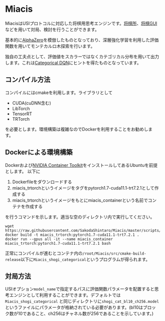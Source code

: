 # Miacis

MiacisはUSIプロトコルに対応した将棋用思考エンジンです。[将棋所](http://shogidokoro.starfree.jp/)、[将棋GUI](http://shogigui.siganus.com/)などを用いて対局、検討を行うことができます。

基本的に[AlphaZero](https://arxiv.org/abs/1712.01815)を模倣したものとなっており、深層強化学習を利用した評価関数を用いてモンテカルロ木探索を行います。

独自の工夫点として、評価値をスカラーではなくカテゴリカル分布を用いて出力します。これは[Categorical DQN](https://arxiv.org/abs/1707.06887)にヒントを得たものとなっています。

## コンパイル方法

コンパイルにはcmakeを利用します。ライブラリとして

* CUDA(cuDNN含む)
* LibTorch
* TensorRT
* TRTorch

を必要とします。環境構築は複雑なのでDockerを利用することをお勧めします。

## Dockerによる環境構築

Dockerおよび[NVIDIA Container Toolkit](https://docs.nvidia.com/datacenter/cloud-native/container-toolkit/install-guide.html#docker)をインストールしてあるUbuntuを前提とします。
以下に

1. Dockerfileをダウンロードする
2. miacis_trtorchというイメージをタグをpytorch1.7-cuda11.1-trt7.2.1として作成する
3. miacis_trtorchというイメージをもとにmiacis_containerという名前でコンテナを作成する

を行うコマンドを示します。適当な空のディレクトリ内で実行してください。

```shell
wget https://raw.githubusercontent.com/SakodaShintaro/Miacis/master/scripts/Dockerfile
docker build -t miacis_trtorch:pytorch1.7-cuda11.1-trt7.2.1 .
docker run --gpus all -it --name miacis_container miacis_trtorch:pytorch1.7-cuda11.1-trt7.2.1 bash
```

正常にコンパイルが進むとコンテナ内の```/root/Miacis/src/cmake-build-release```以下に```Miacis_shogi_categorical```というプログラムが得られます。

## 対局方法

USIオプション```model_name```で指定するパスに評価関数パラメータを配置すると思考エンジンとして利用することができます。デフォルトでは```Miacis_shogi_categorical```
と同じディレクトリに```shogi_cat_bl10_ch256.model```というファイルにパラメータが格納されている必要があります。(bl10はブロック数が10であること、ch256はチャネル数が256であることを示しています。)